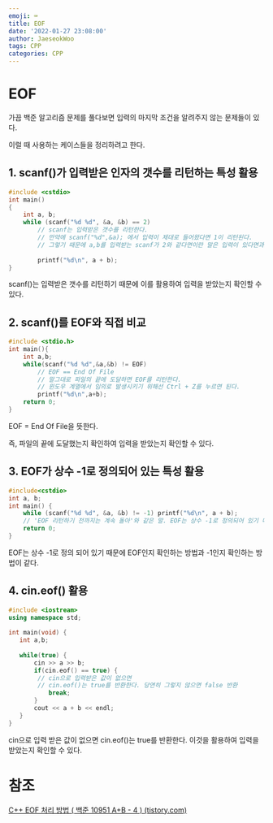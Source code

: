 ```yaml
---
emoji: ⌨️
title: EOF
date: '2022-01-27 23:08:00'
author: JaeseokWoo
tags: CPP
categories: CPP
---
```


# EOF

가끔 백준 알고리즘 문제를 풀다보면 입력의 마지막 조건을 알려주지 않는 문제들이 있다.

이럴 때 사용하는 케이스들을 정리하려고 한다.

## 1. scanf()가 입력받은 인자의 갯수를 리턴하는 특성 활용

```cpp
#include <cstdio>
int main()
{
    int a, b;
    while (scanf("%d %d", &a, &b) == 2)
        // scanf는 입력받은 갯수를 리턴한다.
        // 만약에 scanf("%d",&a); 에서 입력이 제대로 들어왔다면 1이 리턴된다.
        // 그렇기 때문에 a,b를 입력받는 scanf가 2와 같다면이란 말은 입력이 있다면과 같은 말이다.
        
        printf("%d\n", a + b);
}
```

scanf()는 입력받은 갯수를 리턴하기 때문에 이를 활용하여 입력을 받았는지 확인할 수 있다.

## 2. scanf()를 EOF와 직접 비교

```cpp
#include <stdio.h>
int main(){
    int a,b;
    while(scanf("%d %d",&a,&b) != EOF)
        // EOF == End Of File
        // 말그대로 파일의 끝에 도달하면 EOF를 리턴한다.
        // 윈도우 계열에서 임의로 발생시키기 위해선 Ctrl + Z를 누르면 된다. 
        printf("%d\n",a+b);
    return 0;
}
```

EOF = End Of File을 뜻한다.

즉, 파일의 끝에 도달했는지 확인하여 입력을 받았는지 확인할 수 있다.

## 3. EOF가 상수 -1로 정의되어 있는 특성 활용

```cpp
#include<cstdio>
int a, b;
int main() {
    while (scanf("%d %d", &a, &b) != -1) printf("%d\n", a + b);
    // 'EOF 리턴하기 전까지는 계속 돌아'와 같은 말. EOF는 상수 -1로 정의되어 있기 때문!
    return 0;
}
```

EOF는 상수 -1로 정의 되어 있기 때문에 EOF인지 확인하는 방법과 -1인지 확인하는 방법이 같다.

## 4. cin.eof() 활용

```cpp
#include <iostream>
using namespace std;
 
int main(void) {
   int a,b;
 
   while(true) {
       cin >> a >> b;
       if(cin.eof() == true) {
        // cin으로 입력받은 값이 없으면
        // cin.eof()는 true를 반환한다. 당연히 그렇지 않으면 false 반환
           break;
       }
       cout << a + b << endl;
   }
}
```

cin으로 입력 받은 값이 없으면 cin.eof()는 true를 반환한다. 이것을 활용하여 입력을 받았는지 확인할 수 있다.

# 참조

[C++ EOF 처리 방법 ( 백준 10951 A+B - 4 ) (tistory.com)](https://takeknowledge.tistory.com/20)

```toc
```